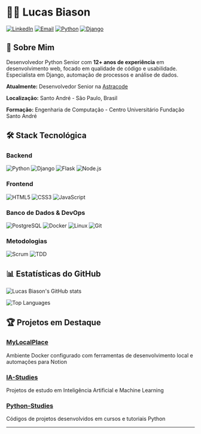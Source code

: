 # 👨‍💻 Lucas Biason

[![LinkedIn](https://img.shields.io/badge/LinkedIn-0077B5?style=for-the-badge&logo=linkedin&logoColor=white)](https://www.linkedin.com/in/lucas-biason/)
[![Email](https://img.shields.io/badge/Email-D14836?style=for-the-badge&logo=gmail&logoColor=white)](mailto:lucas.biason@foxcodesoftware.com)
[![Python](https://img.shields.io/badge/Python-3776AB?style=for-the-badge&logo=python&logoColor=white)](https://www.python.org/)
[![Django](https://img.shields.io/badge/Django-092E20?style=for-the-badge&logo=django&logoColor=white)](https://www.djangoproject.com/)

## 🚀 Sobre Mim

Desenvolvedor Python Senior com **12+ anos de experiência** em desenvolvimento web, focado em qualidade de código e usabilidade. Especialista em Django, automação de processos e análise de dados.

**Atualmente:** Desenvolvedor Senior na [Astracode](https://astracode.com.br/)

**Localização:** Santo André - São Paulo, Brasil

**Formação:** Engenharia de Computação - Centro Universitário Fundação Santo André


## 🛠️ Stack Tecnológica

### **Backend**
![Python](https://img.shields.io/badge/Python-3776AB?style=flat&logo=python&logoColor=white)
![Django](https://img.shields.io/badge/Django-092E20?style=flat&logo=django&logoColor=white)
![Flask](https://img.shields.io/badge/Flask-000000?style=flat&logo=flask&logoColor=white)
![Node.js](https://img.shields.io/badge/Node.js-43853D?style=flat&logo=node.js&logoColor=white)

### **Frontend**
![HTML5](https://img.shields.io/badge/HTML5-E34F26?style=flat&logo=html5&logoColor=white)
![CSS3](https://img.shields.io/badge/CSS3-1572B6?style=flat&logo=css3&logoColor=white)
![JavaScript](https://img.shields.io/badge/JavaScript-F7DF1E?style=flat&logo=javascript&logoColor=black)

### **Banco de Dados & DevOps**
![PostgreSQL](https://img.shields.io/badge/PostgreSQL-316192?style=flat&logo=postgresql&logoColor=white)
![Docker](https://img.shields.io/badge/Docker-2496ED?style=flat&logo=docker&logoColor=white)
![Linux](https://img.shields.io/badge/Linux-FCC624?style=flat&logo=linux&logoColor=black)
![Git](https://img.shields.io/badge/Git-F05032?style=flat&logo=git&logoColor=white)

### **Metodologias**
![Scrum](https://img.shields.io/badge/Scrum-6DB33F?style=flat&logo=scrum&logoColor=white)
![TDD](https://img.shields.io/badge/TDD-000000?style=flat&logo=test-driven-development&logoColor=white)

## 📊 Estatísticas do GitHub

![Lucas Biason's GitHub stats](https://github-readme-stats.vercel.app/api?username=LucasBiason&show_icons=true&theme=radical)

![Top Languages](https://github-readme-stats.vercel.app/api/top-langs/?username=LucasBiason&layout=compact&theme=radical)

## 🏆 Projetos em Destaque

### [MyLocalPlace](https://github.com/LucasBiason/MyLocalPlace)
Ambiente Docker configurado com ferramentas de desenvolvimento local e automações para Notion

### [IA-Studies](https://github.com/LucasBiason/IA-Studies)
Projetos de estudo em Inteligência Artificial e Machine Learning

### [Python-Studies](https://github.com/LucasBiason/Python-Studies)
Códigos de projetos desenvolvidos em cursos e tutoriais Python

---


